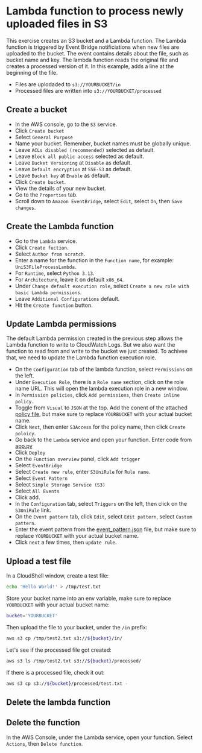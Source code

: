# Lambda function to process newly uploaded files in S3

This exercise creates an S3 bucket and a Lambda function. The Lambda function is triggered by
Event Bridge notificiations when new files are uploaded to the bucket. The event contains
details about the file, such as bucket name and key. The lambda function reads the original
file and creates a processed version of it. In this example, adds a line at the beginning
of the file.

- Files are uplodaded to `s3://YOURBUCKET/in`
- Processed files are written into `s3://YOURBUCKET/processed`

## Create a bucket

- In the AWS console, go to the `S3` service.
- Click `Create bucket`
- Select `General Purpose`
- Name your bucket. Remember, bucket names must be globally unique.
- Leave `ACLs disabled (recommended)` selected as default.
- Leave `Block all public access` selected as default.
- Leave `Bucket Versioning` at `Disable` as default.
- Leave `Default encryption` at `SSE-S3` as default.
- Leave `Bucket key` at `Enable` as default.
- Click `Create bucket`.
- View the details of your new bucket.
- Go to the `Properties` tab.
- Scroll down to `Amazon EventBridge`, select `Edit`, select `On`, then `Save changes`.

## Create the Lambda function

- Go to the `Lambda` service.
- Click `Create fuction`.
- Select `Author from scratch`.
- Enter a name for the function in the `Function name`, for example: `UniS3FileProcessLambda`.
- For `Runtime`, select `Python 3.13`.
- For `Architecture`, leave it on default `x86_64`.
- Under `Change default execution role`, select `Create a new role with basic Lambda permissions`.
- Leave `Additional Configurations` default.
- Hit the `Create function` button.

## Update Lambda permissions

The default Lambda permission created in the previous step allows the Lambda function to write to CloudWatch Logs.
But we also want the function to read from and write to the bucket we just created. To achivee that,
we need to update the Lambda function execution role.

- On the `Configuration` tab of the lambda function, select `Permissions` on the left.
- Under `Execution Role`, there is a `Role name` section, click on the role name URL.
  This will open the lambda execution role in a new window.
- In `Permission policies`, click `Add permissions`, then `Create inline policy`.
- Toggle from `Visual` to `JSON` at the top.
  Add the conent of the attached [policy file](./lambda-s3-file-processing/lambda-execution-role-s3-policy.json),
  but make sure to replace `YOURBUCKET` with your actual bucket name.
- Click `Next`, then enter `S3Access` for the policy name, then click `Create poloicy`.
- Go back to the `Lambda` service and open your function. Enter code from [app.py](./lambda-s3-file-processing/app.py)
- Click `Deploy`
- On the `Function overview` panel, click `Add trigger`
- Select `EventBridge`
- Select `Create new rule`, enter `S3UniRule` for `Rule name`.
- Select `Event Pattern`
- Select `Simple Storage Service (S3)`
- Select `All Events`
- Click add.
- In the `Configuration` tab, select `Triggers` on the left, then click on the `S3UniRule` link.
- On the `Event pattern` tab, click `Edit`, select `Edit pattern`, select `Custom pattern`.
- Enter the event pattern from the [event_pattern.json](./lambda-s3-file-processing/event_pattern.json) file,
  but make sure to replace `YOURBUCKET` with your actual bucket name.
- Click `next` a few times, then `update rule`.

## Upload a test file

In a CloudShell window, create a test file:

```Bash
echo 'Hello World!' > /tmp/test.txt
```

Store your bucket name into an env variable, make sure to replace `YOURBUCKET` with your actual bucket name:

```Bash
bucket='YOURBUCKET'
```

Then upload the file to your bucket, under the `/in` prefix:

```Bash
aws s3 cp /tmp/test2.txt s3://${bucket}/in/
```

Let's see if the processed file got created:

```Bash
aws s3 ls /tmp/test2.txt s3://${bucket}/processed/
```

If there is a processed file, check it out:

```Bash
aws s3 cp s3://${bucket}/processed/test.txt -
```

## Delete the lambda function

## Delete the function

In the AWS Console, under the Lambda service, open your function.
Select `Actions`, then `Delete function`.
